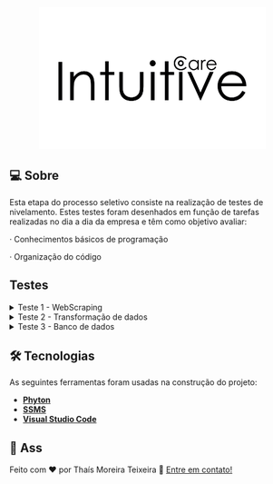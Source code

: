  
 <p align="center">
  <img src="./logo.png" width="400px" height="250px"/></p>
  

## 💻 Sobre
Esta etapa do processo seletivo consiste na realização de testes de nivelamento. Estes testes foram desenhados em função de tarefas realizadas no dia a dia da empresa e têm como objetivo avaliar:

·      Conhecimentos básicos de programação

·      Organização do código

## Testes
<details>
<summary>Teste 1 - WebScraping</summary>
<br>
Neste teste o candidato deverá criar um código (em uma das linguagens mencionadas no fim desse email) que execute as tarefas de código abaixo.
Tarefas de código:
<br><br>
<pre>
1 - Acessar o site: http://www.ans.gov.br/prestadores/tiss-troca-de-informacao-de-saude-suplementar;
2 - Buscar a versão mais recente do Padrão TISS (arquivo - padrao_tiss_componente_organizacional_201902.pdf);
3 - Baixar o componente organizacional;
</pre>
<a href="https://github.com/ThaMoreira/Testes_IntuitiveCare/tree/main/Teste_1">Abrir Teste 01</a>
</details>

<details>
<summary>Teste 2 - Transformação de dados</summary>
<br>
Neste teste o candidato deverá criar um código (em uma das linguagens mencionadas no fim desse email) que execute as tarefas de código abaixo.
Tarefas de código:
<br><br>
<pre>
1 - Extrair do pdf do teste 1 acima os dados dos Quadros 30,31,32 (Tabela de categoria do Padrão TISS);
2 - Salvar dados em tabelas estruturadas, em csvs;
3 - Zipar todos os csvs num arquivo "Teste_Intuitive_Care_{seu_nome}.zip".
</pre>
<a href="https://github.com/ThaMoreira/Testes_IntuitiveCare/tree/main/Teste_2">Abrir Teste 02</a>
</details>

<details>
<summary>Teste 3 - Banco de dados</summary>
<br>
Neste teste o candidato deverá criar scripts sql (MySQL 8.* ou Postgres >10.0) que execute as tarefas de código abaixo.
<br><br>
Tarefas de Preparação:
<br><br>
<pre>
- Baixar os arquivos dos últimos 2 anos no repositório público (pode ser feito manualmente)
<br>
- Baixar csv do link (pode ser feito manualmente)
</pre>
Tarefas de código:
<br>
<pre>
- Queries de load: criar as queries para carregar o conteúdo dos arquivos obtidos nas tarefas de preparação num:
banco MySQL ou Postgres
  <br>
- Montar uma query analítica que traga a resposta para as seguintes perguntas:
  <br>
- Quais as 10 operadoras que mais tiveram despesas com: 
"EVENTOS/ SINISTROS CONHECIDOS OU AVISADOS  DE ASSISTÊNCIA A SAÚDE MEDICO HOSPITALAR" no último trimestre e no último ano?
</pre>
<a href="https://github.com/ThaMoreira/Testes_IntuitiveCare/tree/main/Teste_3">Abrir Teste 03</a>
</details>

## 🛠 Tecnologias
As seguintes ferramentas foram usadas na construção do projeto:
* **[Phyton](https://www.python.org/)**
* **[SSMS](https://docs.microsoft.com/pt-br/sql/ssms/download-sql-server-management-studio-ssms?view=sql-server-ver15)**
* **[Visual Studio Code](https://code.visualstudio.com/?WT.mc_id=javascript-9652-gllemos)**


## 📝 Ass

Feito com ❤️ por Thaís Moreira Teixeira 🖖 [Entre em contato!](https://www.linkedin.com/in/tha-moreira/)
